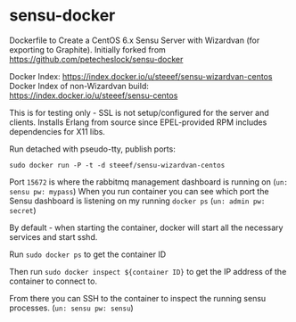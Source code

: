 sensu-docker
============

Dockerfile to Create a CentOS 6.x Sensu Server with Wizardvan (for exporting to
Graphite).
Initially forked from https://github.com/petecheslock/sensu-docker

Docker Index:  https://index.docker.io/u/steeef/sensu-wizardvan-centos
Docker Index of non-Wizardvan build:  https://index.docker.io/u/steeef/sensu-centos

This is for testing only - SSL is not setup/configured for the server and clients.
Installs Erlang from source since EPEL-provided RPM includes dependencies for
X11 libs.

Run detached with pseudo-tty, publish ports:
```
sudo docker run -P -t -d steeef/sensu-wizardvan-centos
```

Port `15672` is where the rabbitmq management dashboard is running on (`un: sensu pw: mypass`)
When you run container you can see which port the Sensu dashboard is listening on my running `docker ps` (`un: admin pw: secret`)

By default - when starting the container, docker will start all the necessary services and start sshd.

Run `sudo docker ps` to get the container ID

Then run `sudo docker inspect ${container ID}` to get the IP address of the container to connect to.

From there you can SSH to the container to inspect the running sensu processes. (`un: sensu pw: sensu`)
